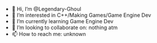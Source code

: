 - 👋 Hi, I’m @Legendary-Ghoul
- 👀 I’m interested in C++/Making Games/Game Engine Dev
- 🌱 I’m currently learning Game Engine Dev
- 💞️ I’m looking to collaborate on: nothing atm
- 📫 How to reach me: unknown

<!---
Legendary-Ghoul/Legendary-Ghoul is a ✨ special ✨ repository because its `README.md` (this file) appears on your GitHub profile.
You can click the Preview link to take a look at your changes.
--->
